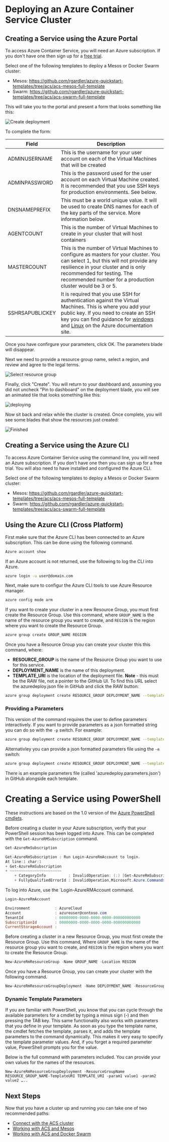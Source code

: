 <properties
   pageTitle=""
   description=""
   services="virtual-machines"
   documentationCenter=""
   authors="rgardler"
   manager="nepeters"
   editor=""
   tags="acs, azure-container-service"
   keywords="Docker, Containers, Micro-services, Mesos, Azure"/>
   
<tags
   ms.service="container-service"
   ms.devlang="na"
   ms.topic="home-page"
   ms.tgt_pltfrm="na"
   ms.workload="na"
   ms.date="12/02/2015"
   ms.author="rogardle"/>
   
# Deploying an Azure Container Service Cluster
   
## Creating a Service using the Azure Portal
 
To access Azure Container Service, you will need an Azure subscription. If you don't have one then sign up for a [free trial](http://azure.microsoft.com/pricing/free-trial/?WT.mc_id=AA4C1C935).
 
Select one of the following templates to deploy a Mesos or Docker Swarm cluster:
 
* Mesos: https://github.com/rgardler/azure-quickstart-templates/tree/acs/acs-mesos-full-template
* Swarm: https://github.com/rgardler/azure-quickstart-templates/tree/acs/acs-swarm-full-template
 
This will take you to the portal and present a form that looks something like this:
 
 ![Create deployment](media/create-mesos-params.png)
 
To complete the form:

Field           | Description
----------------|-----------
ADMINUSERNAME   | This is the username for your user account on each of the Virtual Machines that will be created
ADMINPASSWORD   | This is the password used for the user account on each Virtual Machine created. It is recommended that you use SSH keys for production environments. See below.
DNSNAMEPREFIX   | This must be a world unique value. It will be used to create DNS names for each of the key parts of the service. More information below.
AGENTCOUNT      | This is the number of Virtual Machines to create in your cluster that will host containers
MASTERCOUNT     | This is the number of Virtual Machines to configure as masters for your cluster. You can select 1, but this will not provide any resilience in your cluster and is only recommended for testing. The recommended number for a production cluster would be 3 or 5. 
SSHRSAPUBLICKEY	| It is required that you use SSH for authentication against the Virtual Machines. This is where you add your public key. If you need to create an SSH key you can find guidance for [windows](./virtual-machines-windows-use-ssh-key.md) and [Linux](./virtual-machines-linux-use-ssh-key.md) on the Azure documentation site.
  
Once you have confirgure your parameters, click OK. The parameters blade will disappear.
 
Next we need to provide a resource group name, select a region, and review and agree to the legal terms. 
 
![Select resource group](media/resourcegroup.png) 
 
Finally, click "Create". You will return to your dashboard and, assuming you did not uncheck "Pin to dashboard" on the deployment blade, you will see an animated tile that looks something like this:

![deploying](media/deploy.png) 
 
Now sit back and relax while the cluster is created. Once complete, you will see some blades that show the resources just created:
 
![Finished](media/final.png) 

## Creating a Service using the Azure CLI

To access Azure Container Service using the command line, you will need an Azure subscription. If you don't have one then you can sign up for a free trial. You will also need to have installed and configured the Azure CLI.
 
Select one of the following templates to deploy a Mesos or Docker Swarm cluster:
 
* Mesos: https://github.com/rgardler/azure-quickstart-templates/tree/acs/acs-mesos-full-template
* Swarm: https://github.com/rgardler/azure-quickstart-templates/tree/acs/acs-swarm-full-template
 
## Using the Azure CLI (Cross Platform)

First make sure that the Azure CLI has been connected to an Azure subscription. This can be done using the following command.
```bash
Azure account show
```
If an Azure account is not returned, use the following to log the CLI into Azure.
 
```bash
azure login -u user@domain.com
```

Next, make sure to configur the Azure CLI tools to use Azure Resource manager.
 
```bash
azure config mode arm
```
 
If you want to create your cluster in a new Resource Group, you must first create the Resource Group. Use this command, where `GROUP_NAME` is the name of the resource group you want to create, and `REGION` is the region where you want to create the Resource Group.
 
```bash
azure group create GROUP_NAME REGION
```
 
Once you have a Resource Group you can create your cluster this this command, where:

- **RESOURCE_GROUP** is the name of the Resource Group you want to use for this service.
- **DEPLOYMENT_NAME** is the name of this deployment.
- **TEMPLATE_URI** is the location of the deployment file. **Note** - this must be the RAW file, not a pointer to the GitHub UI. To find this URL select the azuredeploy.json file in GitHub and click the RAW button:
 
```bash
azure group deployment create RESOURCE_GROUP DEPLOYMENT_NAME --template-uri TEMPLATE_URI
```
 
### Providing a Parameters
 
This version of the command requires the user to define parameters interactively. If you want to provide parameters as a json formatted string you can do so with the `-p` switch. For example:
 
 ```bash
azure group deployment create RESOURCE_GROUP DEPLOYMENT_NAME --template-uri TEMPLATE_URI -p '{ "param1": "value1" … }'
 ```

Alternativley you can provide a json formatted parameters file using the `-e` switch:

 ```bash
azure group deployment create RESOURCE_GROUP DEPLOYMENT_NAME --template-uri TEMPLATE_URI -e PATH/FILE.JSON'
 ```
 
There is an example parameters file (called 'azuredeploy.parameters.json') in GitHub alongside each template.
 
# Creating a Service using PowerShell

These instructions are based on the 1.0 version of the [Azure PowerShell cmdlets](https://azure.microsoft.com/blog/azps-1-0/). 

Before creating a cluster in your Azure subscription, verify that your PowerShell session has been logged into Azure. This can be completed with the `Get-AzureRMSubscription` command.

```powershell
Get-AzureRmSubscription

Get-AzureRmSubscription : Run Login-AzureRmAccount to login.
At line:1 char:1
+ Get-AzureRmSubscription
+ ~~~~~~~~~~~~~~~~~~~~~~~
    + CategoryInfo          : InvalidOperation: (:) [Get-AzureRmSubscription], PSInvalidOperationException
    + FullyQualifiedErrorId : InvalidOperation,Microsoft.Azure.Commands.Profile.GetAzureRMSubscriptionCommand
```

To log into Azure, use the `Login-AzureRMAccount command.

```powershell
Login-AzureRmAccount

Environment           : AzureCloud
Account               : azureuser@contoso.com
TenantId              : 00000000-0000-0000-0000-000000000000
SubscriptionId        : 00000000-0000-0000-0000-000000000000
CurrentStorageAccount :
```
 
Before creating a cluster in a new Resource Group, you must first create the Resource Group. Use this command, Where `GROUP_NAME` is the name of the resource group you want to create, and `REGION` is the region where you want to create the Resource Group.

```powershell
New-AzureRmResourceGroup -Name GROUP_NAME -Location REGION
```

Once you have a Resource Group, you can create your cluster with the following command.
 
```powershell
New-AzureRmResourceGroupDeployment -Name DEPLOYMENT_NAME -ResourceGroupName RESOURCE_GROUP_NAME -TemplateUri TEMPLATE_URI
 ```
 
### Dynamic Template Parameters
 
If you are familiar with PowerShell, you know that you can cycle through the available parameters for a cmdlet by typing a minus sign (-) and then pressing the TAB key. This same functionality also works with parameters that you define in your template. As soon as you type the template name, the cmdlet fetches the template, parses it, and adds the template parameters to the command dynamically. This makes it very easy to specify the template parameter values. And, if you forget a required parameter value, PowerShell prompts you for the value.
 
Below is the full command with parameters included. You can provide your own values for the names of the resources.

```
New-AzureRmResourceGroupDeployment -ResourceGroupName RESOURCE_GROUP_NAME-TemplateURI TEMPLATE_URI -param1 value1 -param2 value2 …..
```
 
## Next Steps
 
Now that you have a cluster up and running you can take one of two recommended paths:
 
- [Connect with the ACS cluster](./container-service-connect.md)
- [Working with ACS and Mesos](./container-service-mesos-marathon-rest.md)
- [Working with ACS and Docker Swarm](./container-service-docker-swarm.md)

 